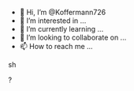 - 👋 Hi, I’m @Koffermann726
- 👀 I’m interested in ...
- 🌱 I’m currently learning ...
- 💞️ I’m looking to collaborate on ...
- 📫 How to reach me ...

<!---
Koffermann726/Koffermann726 is a ✨ special ✨ repository because its `README.md` (this file) appears on your GitHub profile.
You can click the Preview link to take a look at your changes.
--->sh
?

